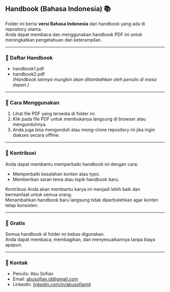## Handbook (Bahasa Indonesia) 📚

Folder ini berisi **versi Bahasa Indonesia** dari handbook yang ada di repository utama.  
Anda dapat membaca dan menggunakan handbook PDF ini untuk meningkatkan pengetahuan dan keterampilan.  

---

### 📂 Daftar Handbook
- handbook1.pdf  
- handbook2.pdf  
*(Handbook lainnya mungkin akan ditambahkan oleh penulis di masa depan.)*

---

### 🚀 Cara Menggunakan
1. Lihat file PDF yang tersedia di folder ini.  
2. Klik pada file PDF untuk membukanya langsung di browser atau mengunduhnya.  
3. Anda juga bisa mengunduh atau meng-clone repository ini jika ingin diakses secara offline.  

---

### 🤝 Kontribusi
Anda dapat membantu memperbaiki handbook ini dengan cara:  
- Memperbaiki kesalahan konten atau typo.  
- Memberikan saran tema atau topik handbook baru.  

Kontribusi Anda akan membantu karya ini menjadi lebih baik dan bermanfaat untuk semua orang.  
Menambahkan handbook baru langsung tidak diperbolehkan agar konten tetap konsisten.  

---

### 💸 Gratis
Semua handbook di folder ini bebas digunakan.  
Anda dapat membaca, membagikan, dan menyesuaikannya tanpa biaya apapun.  

---

### 📧 Kontak
- Penulis: Abu Sofian  
- Email: [abusofian.id@gmail.com](mailto:abusofian.id@gmail.com)  
- LinkedIn: [linkedin.com/in/abusofianid](https://www.linkedin.com/in/abusofianid)

